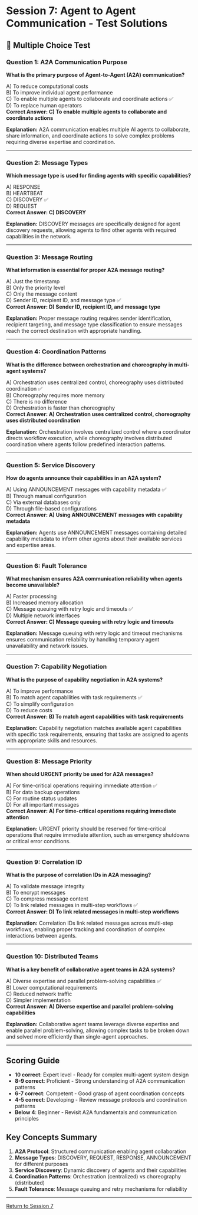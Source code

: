 # Session 7: Agent to Agent Communication - Test Solutions

## 📝 Multiple Choice Test

### Question 1: A2A Communication Purpose
**What is the primary purpose of Agent-to-Agent (A2A) communication?**

A) To reduce computational costs  
B) To improve individual agent performance  
C) To enable multiple agents to collaborate and coordinate actions ✅  
D) To replace human operators  
**Correct Answer: C) To enable multiple agents to collaborate and coordinate actions**

**Explanation:** A2A communication enables multiple AI agents to collaborate, share information, and coordinate actions to solve complex problems requiring diverse expertise and coordination.

---

### Question 2: Message Types
**Which message type is used for finding agents with specific capabilities?**

A) RESPONSE  
B) HEARTBEAT  
C) DISCOVERY ✅  
D) REQUEST  
**Correct Answer: C) DISCOVERY**

**Explanation:** DISCOVERY messages are specifically designed for agent discovery requests, allowing agents to find other agents with required capabilities in the network.

---

### Question 3: Message Routing
**What information is essential for proper A2A message routing?**

A) Just the timestamp  
B) Only the priority level  
C) Only the message content  
D) Sender ID, recipient ID, and message type ✅  
**Correct Answer: D) Sender ID, recipient ID, and message type**

**Explanation:** Proper message routing requires sender identification, recipient targeting, and message type classification to ensure messages reach the correct destination with appropriate handling.

---

### Question 4: Coordination Patterns
**What is the difference between orchestration and choreography in multi-agent systems?**

A) Orchestration uses centralized control, choreography uses distributed coordination ✅  
B) Choreography requires more memory  
C) There is no difference  
D) Orchestration is faster than choreography  
**Correct Answer: A) Orchestration uses centralized control, choreography uses distributed coordination**

**Explanation:** Orchestration involves centralized control where a coordinator directs workflow execution, while choreography involves distributed coordination where agents follow predefined interaction patterns.

---

### Question 5: Service Discovery
**How do agents announce their capabilities in an A2A system?**

A) Using ANNOUNCEMENT messages with capability metadata ✅  
B) Through manual configuration  
C) Via external databases only  
D) Through file-based configurations  
**Correct Answer: A) Using ANNOUNCEMENT messages with capability metadata**

**Explanation:** Agents use ANNOUNCEMENT messages containing detailed capability metadata to inform other agents about their available services and expertise areas.

---

### Question 6: Fault Tolerance
**What mechanism ensures A2A communication reliability when agents become unavailable?**

A) Faster processing  
B) Increased memory allocation  
C) Message queuing with retry logic and timeouts ✅  
D) Multiple network interfaces  
**Correct Answer: C) Message queuing with retry logic and timeouts**

**Explanation:** Message queuing with retry logic and timeout mechanisms ensures communication reliability by handling temporary agent unavailability and network issues.

---

### Question 7: Capability Negotiation
**What is the purpose of capability negotiation in A2A systems?**

A) To improve performance  
B) To match agent capabilities with task requirements ✅  
C) To simplify configuration  
D) To reduce costs  
**Correct Answer: B) To match agent capabilities with task requirements**

**Explanation:** Capability negotiation matches available agent capabilities with specific task requirements, ensuring that tasks are assigned to agents with appropriate skills and resources.

---

### Question 8: Message Priority
**When should URGENT priority be used for A2A messages?**

A) For time-critical operations requiring immediate attention ✅  
B) For data backup operations  
C) For routine status updates  
D) For all important messages  
**Correct Answer: A) For time-critical operations requiring immediate attention**

**Explanation:** URGENT priority should be reserved for time-critical operations that require immediate attention, such as emergency shutdowns or critical error conditions.

---

### Question 9: Correlation ID
**What is the purpose of correlation IDs in A2A messaging?**

A) To validate message integrity  
B) To encrypt messages  
C) To compress message content  
D) To link related messages in multi-step workflows ✅  
**Correct Answer: D) To link related messages in multi-step workflows**

**Explanation:** Correlation IDs link related messages across multi-step workflows, enabling proper tracking and coordination of complex interactions between agents.

---

### Question 10: Distributed Teams
**What is a key benefit of collaborative agent teams in A2A systems?**

A) Diverse expertise and parallel problem-solving capabilities ✅  
B) Lower computational requirements  
C) Reduced network traffic  
D) Simpler implementation  
**Correct Answer: A) Diverse expertise and parallel problem-solving capabilities**

**Explanation:** Collaborative agent teams leverage diverse expertise and enable parallel problem-solving, allowing complex tasks to be broken down and solved more efficiently than single-agent approaches.

---

## Scoring Guide

- **10 correct**: Expert level - Ready for complex multi-agent system design  
- **8-9 correct**: Proficient - Strong understanding of A2A communication patterns  
- **6-7 correct**: Competent - Good grasp of agent coordination concepts  
- **4-5 correct**: Developing - Review message protocols and coordination patterns  
- **Below 4**: Beginner - Revisit A2A fundamentals and communication principles  

## Key Concepts Summary

1. **A2A Protocol**: Structured communication enabling agent collaboration  
2. **Message Types**: DISCOVERY, REQUEST, RESPONSE, ANNOUNCEMENT for different purposes  
3. **Service Discovery**: Dynamic discovery of agents and their capabilities  
4. **Coordination Patterns**: Orchestration (centralized) vs choreography (distributed)  
5. **Fault Tolerance**: Message queuing and retry mechanisms for reliability  

---

[Return to Session 7](Session7_Agent_to_Agent_Communication.md)